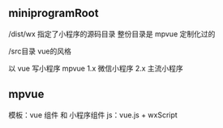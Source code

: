 ## miniprogramRoot
/dist/wx
指定了小程序的源码目录
整份目录是 mpvue 定制化过的

/src目录 vue的风格

以 vue 写小程序
mpvue 1.x 微信小程序
2.x 主流小程序

## mpvue
模板：vue 组件 和 小程序组件
js：vue.js + wxScript


